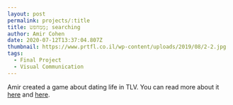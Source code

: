 ```yaml
---
layout: post
permalink: projects/:title
title: מָמְחפשׂ; searching
author: Amir Cohen
date: 2020-07-12T13:37:04.807Z
thumbnail: https://www.prtfl.co.il/wp-content/uploads/2019/08/2-2.jpg
tags:
  - Final Project
  - Visual Communication
---
```

Amir created a game about dating life in TLV. You can read more about it [here](https://www.prtfl.co.il/archives/118212) and [here](https://xnet.ynet.co.il/articles/0,7340,L-5570532,00.html).
